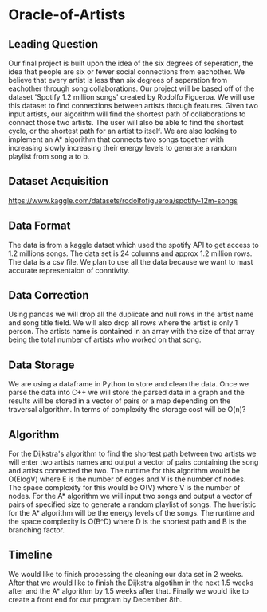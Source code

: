 # Oracle-of-Artists

## Leading Question 

Our final project is built upon the idea of the six degrees of seperation, the idea that people are six or fewer social connections from eachother. We believe that every artist is less than six degrees of seperation from eachother through song collaborations. Our project will be based off of the dataset 'Spotify 1.2 million songs' created by Rodolfo Figueroa. We will use this dataset to find connections between artists through features. Given two input artists, our algorithm will find the shortest path of collaborations to connect those two artists. The user will also be able to find the shortest cycle, or the shortest path for an artist to itself. We are also looking to implement an A* algorithm that connects two songs together with increasing slowly increasing their energy levels to generate a random playlist from song a to b.

## Dataset Acquisition
https://www.kaggle.com/datasets/rodolfofigueroa/spotify-12m-songs
## Data Format

The data is from a kaggle datset which used the spotify API to get access to 1.2 millions songs. The data set is 24 columns and approx 1.2 million rows. The data is a csv file. We plan to use all the data because we want to mast accurate representaion of conntivity. 

## Data Correction

Using pandas we will drop all the duplicate and null rows in the artist name and song title field. We will also drop all rows where the artist is only 1 person. The artists name is contained in an array with the size of that array being the total number of artists who worked on that song. 

## Data Storage
We are using a dataframe in Python to store and clean the data. Once we parse the data into C++ we will store the parsed data in a graph and the results will be stored in a vector of pairs or a map depending on the traversal algorithm. In terms of complexity the storage cost will be O(n)?

## Algorithm 
For the Dijkstra's algorithm to find the shortest path between two artists we will enter two artists names and output a vector of pairs containing the song and artists connected the two. The runtime for this algorithm would be O(ElogV) where E is the number of edges and V is the number of nodes. The space complexity for this would be O(V) where V is the number of nodes. For the A* algorithm we will input two songs and output a vector of pairs of specified size to generate a random playlist of songs. The hueristic for the A* algorithm will be the energy levels of the songs. The runtime and the space complexity is O(B^D) where D is the shortest path and B is the branching factor.
## Timeline

We would like to finish processing the cleaning our data set in 2 weeks. After that we would like to finish the Dijkstra algotihm in the next 1.5 weeks after and the A* algorithm by 1.5 weeks after that. Finally we would like to create a front end for our program by December 8th. 
